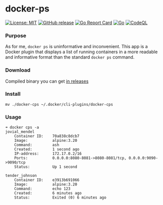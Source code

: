# docker-ps

[![License: MIT](https://img.shields.io/badge/License-MIT%202.0-blue.svg)](https://github.com/sergkondr/docker-ps/blob/main/LICENSE)
[![GitHub release](https://img.shields.io/github/release/sergkondr/docker-ps.svg)](https://github.com/sergkondr/docker-ps/releases/latest)
[![Go Report Card](https://goreportcard.com/badge/github.com/sergkondr/docker-ps)](https://goreportcard.com/report/github.com/sergkondr/docker-ps)
[![Go](https://github.com/sergkondr/docker-ps/actions/workflows/go.yml/badge.svg)](https://github.com/sergkondr/docker-ps/actions/workflows/go.yml)
[![CodeQL](https://github.com/sergkondr/docker-ps/actions/workflows/codeql.yml/badge.svg)](https://github.com/sergkondr/docker-ps/actions/workflows/codeql.yml)

### Purpose
As for me, `docker ps` is uninformative and inconvenient.
This app is a Docker plugin that displays a list of running containers in a more 
readable and informative format than the standard `docker ps` command.

### Download
Compiled binary you can get [in releases](https://github.com/sergkondr/docker-ps/releases)

### Install
```
mv ./docker-cps ~/.docker/cli-plugins/docker-cps
```

### Usage
```
➜ docker cps -a
jovial_mendel
    Container ID:    70a838c8dcb7
    Image:           alpine:3.20
    Command:         ash
    Created:         1 second ago
    IP-address:      172.17.0.2/16
    Ports:           0.0.0.0:8080-8081->8080-8081/tcp, 0.0.0.0:9090->9090/tcp
    Status:          Up 1 second

tender_johnson
    Container ID:    e3913b691066
    Image:           alpine:3.20
    Command:         echo 123
    Created:         6 minutes ago
    Status:          Exited (0) 6 minutes ago

```
